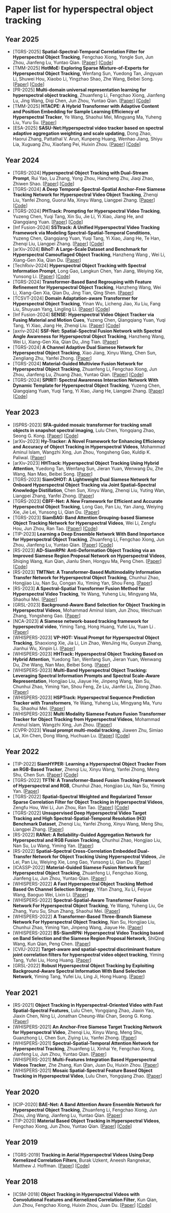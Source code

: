# Paper list for hyperspectral object tracking

## Year 2025
* [TGRS-2025] **Spatial-Spectral-Temporal Correlation Filter for Hyperspectral Object Tracking**,  Fengchao Xiong, Yongle Sun, Jun Zhou, Jianfeng Lu, Yuntao Qian.
  [[Paper](https://ieeexplore.ieee.org/abstract/document/10904928)]
  [[Code](https://github.com/bearshng/SSTCF)]
* [TMM-2025] **HotMoE: Exploring Sparse Mixture-of-Experts for Hyperspectral Object Tracking**,  Wenfang Sun, Yuedong Tan, Jingyuan Li, Shuwei Hou, Xiaobo Li, Yingzhao Shao, Zhe Wang, Beibei Song.
  [[Paper](https://ieeexplore.ieee.org/abstract/document/10855488)]
  [[Code](https://github.com/supertyd/hotmoe)]
* [PR-2025] **Multi-domain universal representation learning for hyperspectral object tracking**,  Zhuanfeng Li, Fengchao Xiong, Jianfeng Lu, Jing Wang, Diqi Chen, Jun Zhou, Yuntao Qian.
  [[Paper](https://www.sciencedirect.com/science/article/pii/S0031320325000494)]
  [[Code](https://github.com/hscv/DaSSP-Net)]
* [TMM-2025] **HTACPE: A Hybrid Transformer with Adaptive Content and Position Embedding for Sample Learning Efficiency of Hyperspectral Tracker**,  Ye Wang, Shaohui Mei, Mingyang Ma, Yuheng Liu, Yuru Su.
  [[Paper](https://ieeexplore.ieee.org/abstract/document/10820018)]
* [ESA-2025] **SASU-Net:Hyperspectral video tracker based on spectral adaptive aggregation weighting and scale updating**, Dong Zhao, Haorui Zhang, Pattathal V. Arun, Kunpeng Huang, Wenhao Jiang, Shiyu Lia, Xuguang Zhu, Xiaofang Pei, Huixin Zhou.
  [[Paper](https://www.sciencedirect.com/science/article/pii/S0957417425003434)]
  [[Code](https://github.com/CodeMANz11/SASUNet)]

## Year 2024
* [TGRS-2024] **Hyperspectral Object Tracking with Dual-Stream Prompt**,  Rui Yao, Lu Zhang, Yong Zhou, Hancheng Zhu, Jiaqi Zhao, Zhiwen Shao.
  [[Paper](https://ieeexplore.ieee.org/abstract/document/10798510)]
  [[Code](https://github.com/rayyao/HDSP)]
* [TGRS-2024] **A Deep Temporal-Spectral-Spatial Anchor-Free Siamese Tracking Network for Hyperspectral Video Object Tracking**, Zhenqi Liu, Yanfei Zhong, Guorui Ma, Xinyu Wang, Liangpei Zhang.
  [[Paper](https://ieeexplore.ieee.org/abstract/document/10720817)]
  [[Code](https://github.com/zhenliuzhenqi/HOT)]
* [TGRS-2024] **PHTrack: Prompting for Hyperspectral Video Tracking**, Yuzeng Chen, Yuqi Tang, Xin Su, Jie Li, Yi Xiao, Jiang He, and Qiangqiang Yuan.
  [[Paper](https://ieeexplore.ieee.org/abstract/document/10680554)]
  [[Code](https://github.com/YZCU/PHTrack)]
* [Inf Fusion-2024] **SSTtrack: A Unified Hyperspectral Video Tracking Framework via Modeling Spectral-Spatial-Temporal Conditions**, Yuzeng Chen, Qiangqiang Yuan, Yuqi Tang, Yi Xiao, Jiang He, Te Han, Zhenqi Liu, Liangpei Zhang.
  [[Paper](https://www.sciencedirect.com/science/article/abs/pii/S1566253524004366)]
  [[Code](https://github.com/YZCU/SSTtrack)]
* [arXiv-2024] **BihoT: A Large-Scale Dataset and Benchmark for Hyperspectral Camouflaged Object Tracking**, Hanzheng Wang , Wei Li, Xiang-Gen Xia, Qian Du.
  [[Paper](https://arxiv.org/pdf/2408.12232)]
* [TechRxiv-2024] **Hyperspectral Object Tracking with Spectral Information Prompt**, Long Gao, Langkun Chen, Yan Jiang, Weiying Xie, Yunsong Li.
  [[Paper](https://www.techrxiv.org/doi/full/10.36227/techrxiv.172349620.00892203)]
  [[Code](https://github.com/lgao001/SP-HST)]
* [TGRS-2024] **Transformer-Based Band Regrouping with Feature Refinement for Hyperspectral Object Tracking**, Hanzheng Wang, Wei Li, Xiang-Gen Xia, Qian Du, Jing Tian, Qing Shen.
  [[Paper](https://ieeexplore.ieee.org/abstract/document/10574881)]
* [TCSVT-2024] **Domain Adaptation-aware Transformer for Hyperspectral Object Tracking**, Yinan Wu, Licheng Jiao, Xu Liu, Fang Liu, Shuyuan Yang, Lingling Li.
  [[Paper](https://ieeexplore.ieee.org/abstract/document/10491347)]
  [[Code](https://github.com/LianYi233/Trans-DAT)]
* [Inf Fusion-2024] **SENSE: Hyperspectral Video Object Tracker via Fusing Material and Motion Cues**, Yuzeng Chen, Qiangqiang Yuan, Yuqi Tang, Yi Xiao, Jiang He, Zhenqi Liu.
  [[Paper](https://www.sciencedirect.com/science/article/pii/S1566253524001738)]
  [[Code](https://github.com/YZCU/SENSE)]
* [axriv-2024] **SSF-Net: Spatial-Spectral Fusion Network with Spectral Angle Awareness for Hyperspectral Object Tracking**, Hanzheng Wang, Wei Li, Xiang-Gen Xia, Qian Du, Jing Tian.
  [[Paper](https://arxiv.org/pdf/2403.05852.pdf)]
* [TGRS-2024] **A Channel Adaptive Dual Siamese Network for Hyperspectral Object Tracking**, Xiao Jiang, Xinyu Wang, Chen Sun, Zengliang Zhu, Yanfei Zhong.
  [[Paper](https://ieeexplore.ieee.org/abstract/document/10474033)]
* [TGRS-2024] **Material-Guided Multiview Fusion Network for Hyperspectral Object Tracking**, Zhuanfeng Li, Fengchao Xiong, Jun Zhou, Jianfeng Lu, Zhuang Zhao, Yuntao Qian.
  [[Paper](https://ieeexplore.ieee.org/abstract/document/10438474)]
  [[Code](https://github.com/hscv/MMF-Net)]
* [TGRS-2024] **SPIRIT: Spectral Awareness Interaction Network With Dynamic Template for Hyperspectral Object Tracking**, Yuzeng Chen, Qiangqiang Yuan, Yuqi Tang, Yi Xiao, Jiang He, Liangpei Zhang.
  [[Paper](https://ieeexplore.ieee.org/abstract/document/10375560)]
  [[Code](https://github.com/YZCU/SPIRIT)]

## Year 2023
* [ISPRS-2023] **SFA-guided mosaic transformer for tracking small objects in snapshot spectral imaging**, Lulu Chen, Yongqiang Zhao, Seong G. Kong.
  [[Paper](https://www.sciencedirect.com/science/article/pii/S0924271623002551)]
  [[Code](https://github.com/Chenlulu1993/SMT)]
* [arXiv-2023] **Hy-Tracker: A Novel Framework for Enhancing Efficiency and Accuracy of Object Tracking in Hyperspectral Videos**, Mohammad Aminul Islam, Wangzhi Xing, Jun Zhou, Yongsheng Gao, Kuldip K. Paliwal.
  [[Paper](https://browse.arxiv.org/pdf/2311.18199.pdf)]
* [arXiv-2023] **HHTrack: Hyperspectral Object Tracking Using Hybrid Attention**, Yuedong Tan, Wenfang Sun, Jieran Yuan, Wenwang Du, Zhe Wang, Nan Mao, Beibei Song.
  [[Paper](https://browse.arxiv.org/pdf/2308.07016.pdf)]
* [TGRS-2023] **SiamOHOT: A Lightweight Dual Siamese Network for Onboard Hyperspectral Object Tracking via Joint Spatial–Spectral Knowledge Distillation**, Chen Sun, Xinyu Wang, Zhenqi Liu, Yuting Wan, Liangpei Zhang, Yanfei Zhong.
  [[Paper](https://ieeexplore.ieee.org/abstract/document/10225562)]
* [TGRS-2023] **CBFF-Net: A New Framework for Efficient and Accurate Hyperspectral Object Tracking**, Long Gao, Pan Liu, Yan Jiang, Weiying Xie, Jie Lei, Yunsong Li, Qian Du.
  [[Paper](https://ieeexplore.ieee.org/abstract/document/10061231)]
* [TGRS-2023] **SiamBAG: Band Attention Grouping-based Siamese Object Tracking Network for Hyperspectral Videos**, Wei Li, Zengfu Hou, Jun Zhou, Ran Tao.
  [[Paper](https://ieeexplore.ieee.org/abstract/document/10149343)]
  [[Code](https://github.com/zephyrhours/Hyperspectral-Object-Tracking-SiamBAG)]
* [TIP-2023] **Learning a Deep Ensemble Network With Band Importance for Hyperspectral Object Tracking**, Zhuanfeng Li, Fengchao Xiong, Jun Zhou, Jianfeng Lu, Yuntao Qian.
  [[Paper](https://ieeexplore.ieee.org/abstract/document/10128966)]
  [[Code](https://github.com/hscv/SEE-Net)]
* [RS-2023] **AD-SiamRPN: Anti-Deformation Object Tracking via an Improved Siamese Region Proposal Network on Hyperspectral Videos**, Shiqing Wang, Kun Qian, Jianlu Shen, Hongyu Ma, Peng Chen.
  [[Paper](https://www.mdpi.com/2072-4292/15/7/1731)]
  [[Code](https://github.com/yusenwsq/AD-SiamRPN)]
* [RS-2023] **TMTNet: A Transformer-Based Multimodality Information Transfer Network for Hyperspectral Object Tracking**, Chunhui Zhao, Hongjiao Liu, Nan Su, Congan Xu, Yiming Yan, Shou Feng.
  [[Paper](https://www.mdpi.com/2072-4292/15/4/1107)]
* [RS-2023] **A Spectral–Spatial Transformer Fusion Method for Hyperspectral Video Tracking**, Ye Wang, Yuheng Liu, Mingyang Ma, Shaohui Mei.
  [[Paper](https://www.mdpi.com/2072-4292/15/7/1735)]
* [GRSL-2023] **Background-Aware Band Selection for Object Tracking in Hyperspectral Videos**, Mohammad Aminul Islam, Jun Zhou, Weichuan Zhang, Yongsheng Gao.
  [[Paper](https://ieeexplore.ieee.org/abstract/document/10288536)]
* [NCA-2023] **A Siamese network-based tracking framework for hyperspectral video**, Yiming Tang, Hong Huang, Yufei Liu, Yuan Li .
  [[Paper](https://link.springer.com/article/10.1007/s00521-022-07712-5)]
* [WHISPERS-2023] **VP-HOT: Visual Prompt for Hyperspectral Object Tracking**, Shaoxiong Xie, Jia Li, Lin Zhao, WenJing Hu, Guoyun Zhang, Jianhui Wu, Xinpin Li.
  [[Paper](https://ieeexplore.ieee.org/document/10431061)]
* [WHISPERS-2023] **HHTrack: Hyperspectral Object Tracking Based on Hybrid Attention**, Yuedong Tan, Wenfang Sun, Jieran Yuan, Wenwang Du, Zhe Wang, Nan Mao, Beibei Song.
  [[Paper](https://ieeexplore.ieee.org/document/10431060)]
* [WHISPERS-2023] **Multi-Band Hyperspectral Object Tracking: Leveraging Spectral Information Prompts and Spectral Scale-Aware Representation**, Hongjiao Liu, Jiayue He, Jinpeng Wang, Nan Su, Chunhui Zhao, Yiming Yan, Shou Feng, Ze Liu, Jianfei Liu, Zilong Zhao.
  [[Paper](https://ieeexplore.ieee.org/document/10431304)]
* [WHISPERS-2023] **HSPTrack: Hyperspectral Sequence Prediction Tracker with Transformers**, Ye Wang, Yuheng Liu, Mingyang Ma, Yuru Su, Shaohui Mei.
  [[Paper](https://ieeexplore.ieee.org/document/10431033)]
* [WHISPERS-2023] **Multi Modality Siamese Feature Fusion Transformer Tracker for Object Tracking from Hyperspectral Videos**, Mohammad Aminul Islam, Wangzhi Xing, Jun Zhou.
  [[Paper](https://ieeexplore.ieee.org/document/10430985)]
* [CVPR-2023] **Visual prompt multi-modal tracking**, Jiawen Zhu, Simiao Lai, Xin Chen, Dong Wang, Huchuan Lu.
  [[Paper](https://openaccess.thecvf.com/content/CVPR2023/html/Zhu_Visual_Prompt_Multi-Modal_Tracking_CVPR_2023_paper.html)]
  [[Code](https://github.com/laisimiao/ViPT_HOT2023)]

## Year 2022
* [TIP-2022] **SiamHYPER: Learning a Hyperspectral Object Tracker From an RGB-Based Tracker**, Zhenqi Liu, Xinyu Wang, Yanfei Zhong, Meng Shu, Chen Sun.
  [[Paper](https://ieeexplore.ieee.org/abstract/document/9933370)]
  [[Code](https://github.com/zhenliuzhenqi/HOT)]
* [TGRS-2022] **TFTN: A Transformer-Based Fusion Tracking Framework of Hyperspectral and RGB**, Chunhui Zhao, Hongjiao Liu, Nan Su, Yiming Yan.
  [[Paper](https://ieeexplore.ieee.org/abstract/document/9924197)]
* [TGRS-2022] **Spatial–Spectral Weighted and Regularized Tensor Sparse Correlation Filter for Object Tracking in Hyperspectral Videos**, Zengfu Hou, Wei Li, Jun Zhou, Ran Tao.
  [[Paper](https://ieeexplore.ieee.org/abstract/document/9924160)]
  [[Code](https://github.com/zephyrhours/Hyperspectral-Object-Tracking-TSCFW)]
* [TGRS-2022] **Unsupervised Deep Hyperspectral Video Target Tracking and High Spectral-Spatial-Temporal Resolution (H3) Benchmark Dataset**, Zhenqi Liu, Yanfei Zhong, Xinyu Wang, Meng Shu, Liangpei Zhang.
  [[Paper](https://ieeexplore.ieee.org/abstract/document/9625660)]
* [RS-2022] **RANet: A Reliability-Guided Aggregation Network for Hyperspectral and RGB Fusion Tracking**, Chunhui Zhao, Hongjiao Liu, Nan Su, Lu Wang, Yiming Yan.
  [[Paper](https://www.mdpi.com/2072-4292/14/12/2765)]
* [RS-2022] **Spatial–Spectral Cross-Correlation Embedded Dual-Transfer Network for Object Tracking Using Hyperspectral Videos**, Jie Lei, Pan Liu, Weiying Xie, Long Gao, Yunsong Li, Qian Du.
  [[Paper](https://www.mdpi.com/2072-4292/14/15/3512)]
* [ICASSP-2022] **Material-Guided Siamese Fusion Network for Hyperspectral Object Tracking**, Zhuanfeng Li, Fengchao Xiong, Jianfeng Lu, Jun Zhou, Yuntao Qian.
  [[Paper](https://ieeexplore.ieee.org/abstract/document/9746089)]
* [WHISPERS-2022] **A Fast Hyperspectral Object Tracking Method Based On Channel Selection Strategy**, Yifan Zhang, Xu Li, Feiyue Wang, Baoguo Wei, Lixin Li.
  [[Paper](https://ieeexplore.ieee.org/abstract/document/9955094)]
* [WHISPERS-2022] **Spectral-Spatial-Aware Transformer Fusion Network For Hyperspectral Object Tracking**, Ye Wang, Yuheng Liu, Ge Zhang, Yuru Su, Shun Zhang, Shaohui Mei.
  [[Paper](https://ieeexplore.ieee.org/abstract/document/9955100)]
* [WHISPERS-2022] **A Transformer-Based Three-Branch Siamese Network For Hyperspectral Object Tracking**, Nan Su, Hongjiao Liu, Chunhui Zhao, Yiming Yan, Jinpeng Wang, Jiayue He.
  [[Paper](https://ieeexplore.ieee.org/abstract/document/9955082)]
* [WHISPERS-2022] **BS-SiamRPN: Hyperspectral Video Tracking based on Band Selection and the Siamese Region Proposal Network**, ShiQing Wang, Kun Qian, Peng Chen.
  [[Paper](https://ieeexplore.ieee.org/abstract/document/9955025)]
* [CVIU-2022] **Target-aware and spatial-spectral discriminant feature joint correlation filters for hyperspectral video object tracking**, Yiming Tang, Yufei Liu, Hong Huang.
  [[Paper](https://www.sciencedirect.com/science/article/abs/pii/S1077314222001151)]
* [GRSL-2022] **Robust Hyperspectral Object Tracking by Exploiting Background-Aware Spectral Information With Band Selection Network**, Yiming Tang, Yufei Liu, Ling Ji, Hong Huang.
  [[Paper](https://ieeexplore.ieee.org/abstract/document/9868064)]

## Year 2021
* [RS-2021] **Object Tracking in Hyperspectral-Oriented Video with Fast Spatial-Spectral Features**, Lulu Chen, Yongqiang Zhao, Jiaxin Yao, Jiaxin Chen, Ning Li, Jonathan Cheung-Wai Chan, Seong G. Kong.
  [[Paper](https://www.mdpi.com/2072-4292/13/10/1922)]
* [WHISPERS-2021] **An Anchor-Free Siamese Target Tracking Network for Hyperspectral Video**, Zhenqi Liu, Xinyu Wang, Meng Shu, Guanzhong Li, Chen Sun, Ziying Liu, Yanfei Zhong.
  [[Paper](https://ieeexplore.ieee.org/abstract/document/9483958)]
* [WHISPERS-2021] **Spectral-Spatial-Temporal Attention Network for Hyperspectral Tracking**, Zhuanfeng Li, Xinhai Ye, Fengchao Xiong, Jianfeng Lu, Jun Zhou, Yuntao Qian.
  [[Paper](https://ieeexplore.ieee.org/document/9484032)]
* [WHISPERS-2021] **Multi-Features Integration Based Hyperspectral Videos Tracker**, Zhe Zhang, Kun Qian, Juan Du, Huixin Zhou.
  [[Paper](https://ieeexplore.ieee.org/abstract/document/9484029)]
* [WHISPERS-2021] **Mosaic Spatial-Spectral Feature Based Object Tracking in Hyperspectral Video**, Lulu Chen, Yongqiang Zhao.
  [[Paper](https://www.ieee-whispers.com/wp-content/uploads/2021/03/WHISPERS_2021_paper_54.pdf)]

## Year 2020
* [ICIP-2020] **BAE-Net: A Band Attention Aware Ensemble Network for Hyperspectral Object Tracking**, Zhuanfeng Li, Fengchao Xiong, Jun Zhou, Jing Wang, Jianfeng Lu, Yuntao Qian.
  [[Paper](https://ieeexplore.ieee.org/abstract/document/9191105)]
* [TIP-2020] **Material Based Object Tracking in Hyperspectral Videos**, Fengchao Xiong, Jun Zhou, Yuntao Qian.
  [[Paper](https://ieeexplore.ieee.org/abstract/document/8960632)]
  [[Code](https://www.xiongfuli.com/cv/code/MHT_release.zip)]

## Year 2019
* [TGRS-2019] **Tracking in Aerial Hyperspectral Videos Using Deep Kernelized Correlation Filters**, Burak Uzkent, Aneesh Rangnekar, Matthew J. Hoffman.
  [[Paper](https://ieeexplore.ieee.org/abstract/document/8435971/)]
  [[Code](https://github.com/uzkent/HKCF_Tracker)]

## Year 2018
* [ICSM-2018] **Object Tracking in Hyperspectral Videos with Convolutional Features and Kernelized Correlation Filter**, Kun Qian, Jun Zhou, Fengchao Xiong, Huixin Zhou, Juan Du.
  [[Paper](https://link.springer.com/chapter/10.1007/978-3-030-04375-9_26)]
  [[Code](https://www.xiongfuli.com/cv/code/ICSM.zip)]

  

